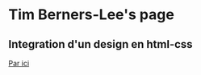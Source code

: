 # Tim Berners-Lee's page

## Integration d'un design en html-css

[Par ici]( https://dhaibuna.github.io/Tim-Berners-Lee/)